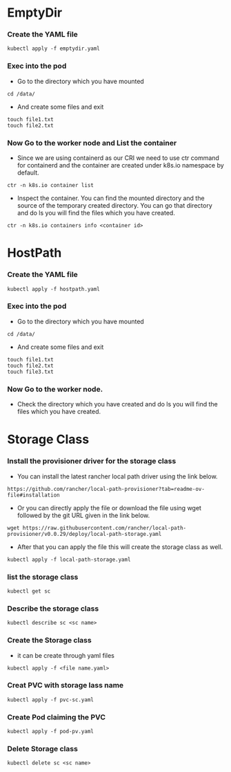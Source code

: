 # EmptyDir

### Create the YAML file

```
kubectl apply -f emptydir.yaml
```

### Exec into the pod

- Go to the directory which you have mounted 
```
cd /data/
```
- And create some files and exit
```
touch file1.txt
touch file2.txt
```
### Now Go to the worker node and List the container

- Since we are using containerd as our CRI we need to use ctr command for containerd and the container are created under k8s.io namespace by default.
```
ctr -n k8s.io container list
```

- Inspect the container. You can find the mounted directory and the source of the temporary created directory. You can go that directory and do ls you will find the files which you have created.
```
ctr -n k8s.io containers info <container id>
```

# HostPath

### Create the YAML file

```
kubectl apply -f hostpath.yaml
```

### Exec into the pod

- Go to the directory which you have mounted 
```
cd /data/
```
- And create some files and exit
```
touch file1.txt
touch file2.txt
touch file3.txt
```
### Now Go to the worker node.

 - Check the directory which you have created and do ls you will find the files which you have created.

# Storage Class

### Install the provisioner driver for the storage class

- You can install the latest rancher local path driver using the link below.

```
https://github.com/rancher/local-path-provisioner?tab=readme-ov-file#installation
```

- Or you can directly apply the file or download the file using wget followed by the git URL given in the link below.

```
wget https://raw.githubusercontent.com/rancher/local-path-provisioner/v0.0.29/deploy/local-path-storage.yaml
```
- After that you can apply the file this will create the storage class as well.
```
kubectl apply -f local-path-storage.yaml
```

### list the storage class
```
kubectl get sc
```

### Describe the storage class
```
kubectl describe sc <sc name>
```

### Create the Storage class
- it can be create through yaml files
```
kubectl apply -f <file name.yaml>
```

### Creat PVC with storage lass name
```
kubectl apply -f pvc-sc.yaml
```

### Create Pod claiming the PVC
```
kubectl apply -f pod-pv.yaml
```

### Delete Storage class
```
kubectl delete sc <sc name>
```
